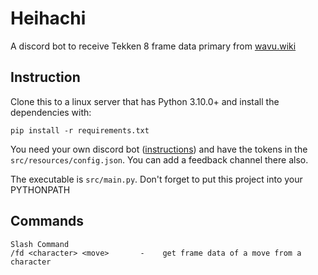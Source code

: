 # Heihachi
A discord bot to receive Tekken 8 frame data primary from [wavu.wiki](https://wavu.wiki/t/Wavu:Tekken_8)

## Instruction

Clone this to a linux server that has Python 3.10.0+ and install the dependencies with:
```
pip install -r requirements.txt
```

You need your own discord bot ([instructions](https://github.com/reactiflux/discord-irc/wiki/Creating-a-discord-bot-&-getting-a-token)) and have the tokens in the `src/resources/config.json`. You can add a feedback channel there also.


The executable is `src/main.py`. Don't forget to put this project into your PYTHONPATH

## Commands
```
Slash Command
/fd <character> <move>       -    get frame data of a move from a character

```